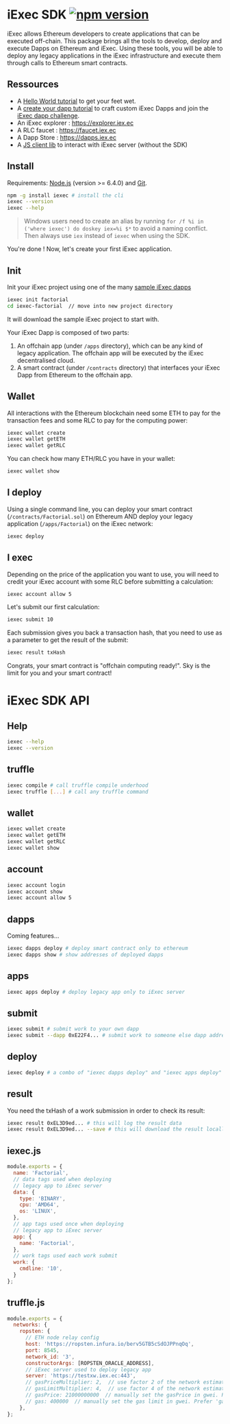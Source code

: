 # iExec SDK [![npm version](https://badge.fury.io/js/iexec.svg)](https://www.npmjs.com/package/iexec)


iExec allows Ethereum developers to create applications that can be executed off-chain.
This package brings all the tools to develop, deploy and execute Dapps on Ethereum and iExec.
Using these tools, you will be able to deploy any legacy applications in the iExec infrastructure
and execute them through calls to Ethereum smart contracts.

## Ressources

* A [Hello World  tutorial](https://goo.gl/REsz1j) to get your feet wet.
* A [create your dapp  tutorial](https://goo.gl/REsz1j) to craft custom iExec Dapps and join the [iExec dapp challenge](https://medium.com/iex-ec/the-iexec-%C3%B0app-challenge-150k-of-grants-to-win-abf6798b31ee).
* An iExec explorer : https://explorer.iex.ec
* A RLC faucet : https://faucet.iex.ec
* A Dapp Store : https://dapps.iex.ec
* A [JS client lib](https://github.com/iExecBlockchainComputing/iexec-server-js-client) to interact with iExec server (without the SDK)

## Install

Requirements:
[Node.js](https://nodejs.org/en/) (version >= 6.4.0) and [Git](https://git-scm.com/).
```bash
npm -g install iexec # install the cli
iexec --version
iexec --help
```

> Windows users need to create an alias by running ```for /f %i in ('where iexec') do doskey iex=%i $*``` to avoid a naming conflict. Then always use ```iex``` instead of ```iexec``` when using the SDK.

You're done ! Now, let's create your first iExec application.


## Init

Init your iExec project using one of the many [sample iExec dapps](https://github.com/iExecBlockchainComputing/iexec-dapp-samples/tree/master)
```bash
iexec init factorial
cd iexec-factorial  // move into new project directory
```

It will download the sample iExec project to start with.

Your iExec Dapp is composed of two parts:
1. An offchain app (under ```/apps``` directory), which can be any kind of legacy application. The offchain app will be executed by the iExec decentralised cloud.
2. A smart contract (under ```/contracts``` directory) that interfaces your iExec Dapp from Ethereum to the offchain app.


## Wallet

All interactions with the Ethereum blockchain need some ETH to pay for the transaction fees and some RLC to pay for the computing power:
```bash
iexec wallet create
iexec wallet getETH
iexec wallet getRLC
```
You can check how many ETH/RLC you have in your wallet:
```bash
iexec wallet show
```

## I deploy
Using a single command line, you can deploy your smart contract (```/contracts/Factorial.sol```) on Ethereum AND deploy your legacy application (```/apps/Factorial```) on the iExec network:
```bash
iexec deploy
```

## I exec
Depending on the price of the application you want to use, you will need to credit your iExec account with some RLC before submitting a calculation:
```bash
iexec account allow 5
```
Let's submit our first calculation:
```bash
iexec submit 10
```
Each submission gives you back a transaction hash, that you need to use as a parameter to get the result of the submit:
```bash
iexec result txHash
```

Congrats, your smart contract is "offchain computing ready!". Sky is the limit for you and your smart contract!

# iExec SDK API
## Help
```bash
iexec --help
iexec --version
```
## truffle
```bash
iexec compile # call truffle compile underhood
iexec truffle [...] # call any truffle command
```
## wallet
```bash
iexec wallet create
iexec wallet getETH
iexec wallet getRLC
iexec wallet show
```
## account
```bash
iexec account login
iexec account show
iexec account allow 5
```
## dapps
Coming features...
```bash
iexec dapps deploy # deploy smart contract only to ethereum
iexec dapps show # show addresses of deployed dapps
```
## apps
```bash
iexec apps deploy # deploy legacy app only to iExec server
```
## submit
```bash
iexec submit # submit work to your own dapp
iexec submit --dapp 0xE22F4... # submit work to someone else dapp address
```

## deploy
```bash
iexec deploy # a combo of "iexec dapps deploy" and "iexec apps deploy"
```

## result
You need the txHash of a work submission in order to check its result:
```bash
iexec result 0xEL3D9ed... # this will log the result data
iexec result 0xEL3D9ed... --save # this will download the result locally
```

## iexec.js
```js
module.exports = {
  name: 'Factorial',
  // data tags used when deploying
  // legacy app to iExec server
  data: {  
    type: 'BINARY',
    cpu: 'AMD64',
    os: 'LINUX',
  },
  // app tags used once when deploying
  // legacy app to iExec server
  app: {
    name: 'Factorial',
  },
  // work tags used each work submit
  work: {
    cmdline: '10',
  }
};
```

## truffle.js
```js
module.exports = {
  networks: {
    ropsten: {
      // ETH node relay config
      host: 'https://ropsten.infura.io/berv5GTB5cSdOJPPnqOq',
      port: 8545,
      network_id: '3',
      constructorArgs: [ROPSTEN_ORACLE_ADDRESS],
      // iExec server used to deploy legacy app
      server: 'https://testxw.iex.ec:443',
      // gasPriceMultiplier: 2,  // use factor 2 of the network estimated gasPrice
      // gasLimitMultiplier: 4,  // use factor 4 of the network estimated gasLimit
      // gasPrice: 21000000000  // manually set the gasPrice in gwei. Prefer 'gasPriceMultiplier'
      // gas: 400000  // manually set the gas limit in gwei. Prefer 'gasLimitMultiplier'
    },
};

```
